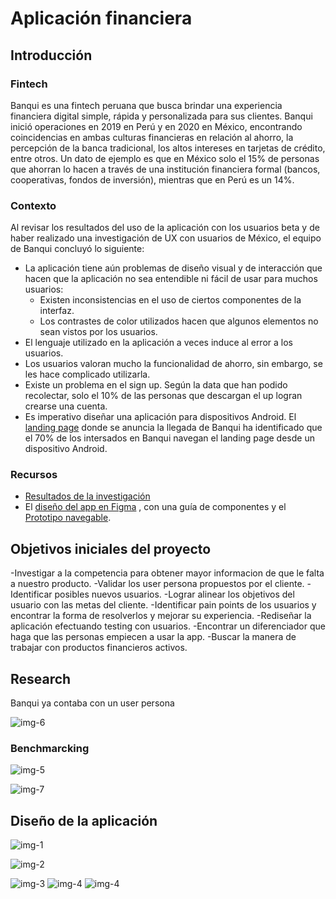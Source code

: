 # Aplicación financiera
## Introducción

### Fintech
  
Banqui es una fintech peruana que busca brindar una experiencia financiera
digital simple, rápida y  personalizada para sus clientes. Banqui inició
operaciones en 2019 en Perú y en 2020 en México, encontrando coincidencias en
ambas culturas financieras en relación al ahorro, la percepción de la banca
tradicional, los altos intereses en tarjetas de crédito, entre otros. Un dato
de ejemplo es que en México solo el 15% de personas que ahorran lo hacen a
través de una institución financiera formal (bancos, cooperativas, fondos de
inversión), mientras que en Perú es un 14%.

### Contexto

Al revisar los resultados del uso de la aplicación con los usuarios beta
y de haber realizado una investigación de UX con usuarios de México, el
equipo de Banqui concluyó lo siguiente:

- La aplicación tiene aún problemas de diseño visual y de interacción que
  hacen que la aplicación no sea entendible ni fácil de usar para muchos
  usuarios:
  * Existen inconsistencias en el uso de ciertos componentes de la interfaz.
  * Los contrastes de color utilizados hacen que algunos elementos no
    sean vistos por los usuarios.
- El lenguaje utilizado en la aplicación a veces induce al error a los
  usuarios. 
- Los usuarios valoran mucho la funcionalidad de ahorro, sin embargo, se les
  hace complicado utilizarla.
- Existe un problema en el sign up. Según la data que han podido recolectar,
  solo el 10% de las personas que descargan el up logran crearse una cuenta.
- Es imperativo diseñar una aplicación para dispositivos Android. El [landing
  page](http://banqui.pagedemo.co/) donde se anuncia la llegada de Banqui ha
  identificado que el 70% de los intersados en Banqui navegan el landing page
  desde un dispositivo Android.

### Recursos

- [Resultados de la investigación](https://docs.google.com/presentation/d/1EzfS-bl0Wyl29WH34LZancc_Qo-3Gewt9P0lYfEPN4E/edit#slide=id.g7fac357d58_0_202)
- El [diseño del app en Figma](https://www.figma.com/file/S2NwVUvMYU5J30EhTBrnEK/LIM-App-Financiera?node-id=810%3A7200)
, con una guía de componentes y el [Prototipo navegable](https://marvelapp.com/1hj56576).


## Objetivos iniciales del proyecto
-Investigar a la competencia para obtener mayor informacion de que le falta a nuestro producto.
-Validar los user persona propuestos por el cliente.
-Identificar posibles nuevos usuarios.
-Lograr alinear los objetivos del usuario con las metas del cliente.
-Identificar pain points de los usuarios y encontrar la forma de resolverlos y mejorar su  experiencia.
-Rediseñar la aplicación efectuando testing con usuarios.
-Encontrar un diferenciador que haga que las personas empiecen a usar la app.
-Buscar la manera de trabajar con productos financieros activos.

## Research
  Banqui ya contaba con un user persona
  
![img-6](https://github.com/claudiacortezb/ux-cohort-mixto/blob/master/01-redesign/img/user.png)

### Benchmarcking
![img-5](https://github.com/claudiacortezb/ux-cohort-mixto/blob/master/01-redesign/img/bench.jpg)

![img-7](https://github.com/claudiacortezb/ux-cohort-mixto/blob/master/01-redesign/img/compe.jpg)

## Diseño de la aplicación
![img-1](https://github.com/claudiacortezb/ux-cohort-mixto/blob/master/01-redesign/img/1.jpg)

![img-2](https://github.com/claudiacortezb/ux-cohort-mixto/blob/master/01-redesign/img/2.jpg)

![img-3](https://github.com/claudiacortezb/ux-cohort-mixto/blob/master/01-redesign/img/3.jpg)
![img-4](https://github.com/claudiacortezb/ux-cohort-mixto/blob/master/01-redesign/img/5.jpg)
![img-4](https://github.com/claudiacortezb/ux-cohort-mixto/blob/master/01-redesign/img/4.jpg)





